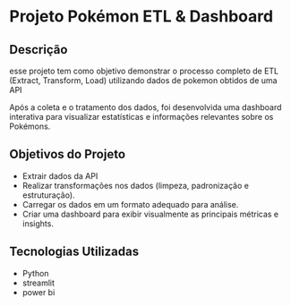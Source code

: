 # Projeto Pokémon ETL & Dashboard

## Descrição

esse projeto tem como objetivo demonstrar o processo completo de ETL (Extract, Transform, Load) utilizando dados de pokemon obtidos de uma API

Após a coleta e o tratamento dos dados, foi desenvolvida uma dashboard interativa para visualizar estatísticas e informações relevantes sobre os Pokémons.

## Objetivos do Projeto

- Extrair dados da API
- Realizar transformações nos dados (limpeza, padronização e estruturação).
- Carregar os dados em um formato adequado para análise.
- Criar uma dashboard para exibir visualmente as principais métricas e insights.

## Tecnologias Utilizadas

- Python
- streamlit
- power bi
